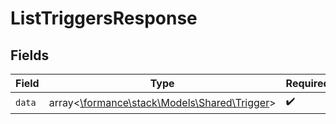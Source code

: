 # ListTriggersResponse


## Fields

| Field                                                                          | Type                                                                           | Required                                                                       | Description                                                                    |
| ------------------------------------------------------------------------------ | ------------------------------------------------------------------------------ | ------------------------------------------------------------------------------ | ------------------------------------------------------------------------------ |
| `data`                                                                         | array<[\formance\stack\Models\Shared\Trigger](../../Models/Shared/Trigger.md)> | :heavy_check_mark:                                                             | N/A                                                                            |